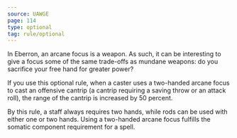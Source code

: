```yaml
---
source: UAWGE
page: 114
type: optional
tag: rule/optional
---
```


In Eberron, an arcane focus is a weapon. As such, it can be interesting to give a focus some of the same trade-offs as mundane weapons: do you sacrifice your free hand for greater power?

If you use this optional rule, when a caster uses a two-handed arcane focus to cast an offensive cantrip (a cantrip requiring a saving throw or an attack roll), the range of the cantrip is increased by 50 percent.

By this rule, a staff always requires two hands, while rods can be used with either one or two hands. Using a two-handed arcane focus fulfills the somatic component requirement for a spell.

